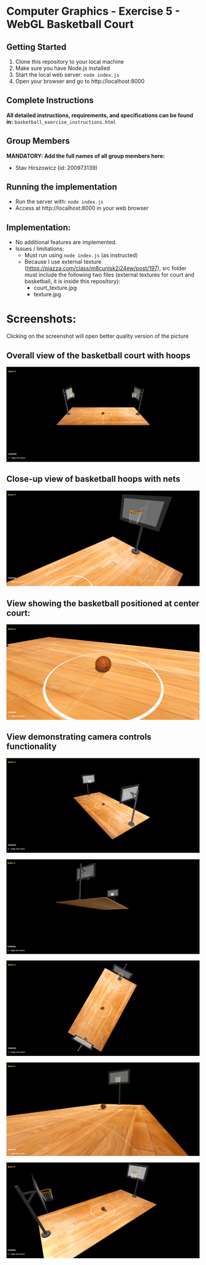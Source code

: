 # Computer Graphics - Exercise 5 - WebGL Basketball Court

## Getting Started
1. Clone this repository to your local machine
2. Make sure you have Node.js installed
3. Start the local web server: `node index.js`
4. Open your browser and go to http://localhost:8000

## Complete Instructions
**All detailed instructions, requirements, and specifications can be found in:**
`basketball_exercise_instructions.html`

## Group Members
**MANDATORY: Add the full names of all group members here:**
- Stav Hirszowicz (id: 200973139)

## Running the implementation
- Run the server with: `node index.js`
- Access at http://localhost:8000 in your web browser

## Implementation:
- No additional features are implemented.
- Issues / limitations:
    - Must run using `node index.js` (as instructed)
    - Because I use external texture (https://piazza.com/class/m8cunlsk2i24ew/post/197),
    src folder must include the following two files (external textures for court and basketball, it is inside this repository):
        - court_texture.jpg
        - texture.jpg

# Screenshots:

Clicking on the screenshot will open better quality version of the picture

## Overall view of the basketball court with hoops
![alt text](./screenshots/overall_view.PNG)


## Close-up view of basketball hoops with nets
![alt text](./screenshots/hoops.PNG)


## View showing the basketball positioned at center court:
![alt text](./screenshots/basketball.PNG)


## View demonstrating camera controls functionality
![alt text](./screenshots/1.PNG)

![alt text](./screenshots/2.PNG)

![alt text](./screenshots/3.PNG)

![alt text](./screenshots/4.PNG)

![alt text](./screenshots/5.PNG)
